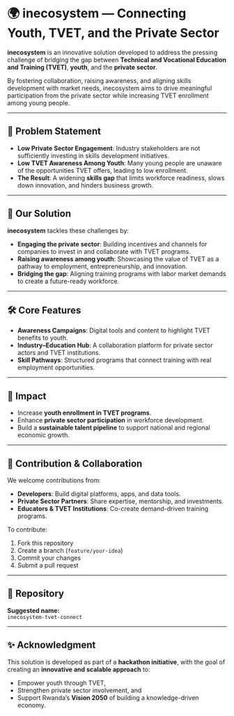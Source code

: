 # 🌍 inecosystem — Connecting Youth, TVET, and the Private Sector

**inecosystem** is an innovative solution developed to address the pressing challenge of bridging the gap between **Technical and Vocational Education and Training (TVET)**, **youth**, and the **private sector**.  

By fostering collaboration, raising awareness, and aligning skills development with market needs, inecosystem aims to drive meaningful participation from the private sector while increasing TVET enrollment among young people.

---

## 🚀 Problem Statement

- **Low Private Sector Engagement**: Industry stakeholders are not sufficiently investing in skills development initiatives.  
- **Low TVET Awareness Among Youth**: Many young people are unaware of the opportunities TVET offers, leading to low enrollment.  
- **The Result**: A widening **skills gap** that limits workforce readiness, slows down innovation, and hinders business growth.  

---

## 🎯 Our Solution

**inecosystem** tackles these challenges by:  
- **Engaging the private sector**: Building incentives and channels for companies to invest in and collaborate with TVET programs.  
- **Raising awareness among youth**: Showcasing the value of TVET as a pathway to employment, entrepreneurship, and innovation.  
- **Bridging the gap**: Aligning training programs with labor market demands to create a future-ready workforce.  

---

## 🛠️ Core Features

- **Awareness Campaigns**: Digital tools and content to highlight TVET benefits to youth.  
- **Industry–Education Hub**: A collaboration platform for private sector actors and TVET institutions.  
- **Skill Pathways**: Structured programs that connect training with real employment opportunities.  

---

## 🌟 Impact

- Increase **youth enrollment in TVET programs**.  
- Enhance **private sector participation** in workforce development.  
- Build a **sustainable talent pipeline** to support national and regional economic growth.  

---

## 🤝 Contribution & Collaboration

We welcome contributions from:  
- **Developers**: Build digital platforms, apps, and data tools.  
- **Private Sector Partners**: Share expertise, mentorship, and investments.  
- **Educators & TVET Institutions**: Co-create demand-driven training programs.  

To contribute:  
1. Fork this repository  
2. Create a branch (`feature/your-idea`)  
3. Commit your changes  
4. Submit a pull request  

---

## 📌 Repository

**Suggested name:**  
`inecosystem-tvet-connect`

---



## ✨ Acknowledgment

This solution is developed as part of a **hackathon initiative**, with the goal of creating an **innovative and scalable approach** to:  
- Empower youth through TVET,  
- Strengthen private sector involvement, and  
- Support Rwanda’s **Vision 2050** of building a knowledge-driven economy.
